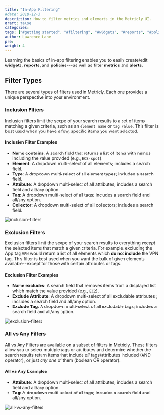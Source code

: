 ```yaml
---
title: "In-App Filtering"
#date: 2018-12-3
description: How to filter metrics and elements in the Metricly UI.
draft: false
categories:
tags: ["#getting started", "#filtering", "#widgets", "#reports", "#policies", "#metrics", "#alerts"]
author: Lawrence Lane
pre:
weight: 4
---
```

Learning the basics of in-app filtering enables you to easily create/edit **widgets**, **reports**, and **policies**---as well as filter **metrics** and **alerts**.

## Filter Types

There are several types of filters used in Metricly. Each one provides a unique perspective into your environment.

### Inclusion Filters  

Inclusion filters limit the scope of your search results to a set of items matching a given criteria, such as an `element name` or `tag value`. This filter is best used when you have a few, specific items you want selected.

#### Inclusion Filter Examples

- **Name contains**: A search field that returns a list of items with names including the value provided (e.g., `ECS-spot`).
- **Element**: A dropdown multi-select of all elements; includes a search field.  
- **Type**: A dropdown multi-select of all element types; includes a search field.
- **Attribute**: A dropdown multi-select of all attributes; includes a search field and all/any option.
- **Tag**: A dropdown multi-select of all tags; includes a search field and all/any option.
- **Collector**: A dropdown multi-select of all collectors; includes a search field.

![inclusion-filters](/images/gs-filtering/inclusion-filters.png)

### Exclusion Filters

Exclusion filters limit the scope of your search results to everything _except_ the selected items that match a given criteria. For example, excluding the App tag `VPN` would return a list of all elements which **do not include** the VPN tag. This filter is best used when you want the bulk of given elements available--except for those with certain attributes or tags.

#### Exclusion Filter Examples

- **Name excludes**: A search field that removes items from a displayed list which match the value provided (e.g., `EC2`).
- **Exclude Attribute**: A dropdown multi-select of all excludable attributes ; includes a search field and all/any option.
- **Exclude Tag**: A dropdown multi-select of all excludable tags; includes a search field and all/any option.

![exclusion-filters](/images/gs-filtering/exclusion-filters.png)

### All vs Any Filters

All vs Any Filters are available on a subset of filters in Metricly. These filters allow you to select multiple tags or attributes and determine whether the search results return items that include _all_ tags/attributes included (AND operator), or just _any one_ of them (boolean OR operator).

#### All vs Any Examples
- **Attribute**: A dropdown multi-select of all attributes; includes a search field and all/any option.
- **Tag**: A dropdown multi-select of all tags; includes a search field and all/any option.

![all-vs-any-filters](/images/gs-filtering/all-vs-any-filters.png)
